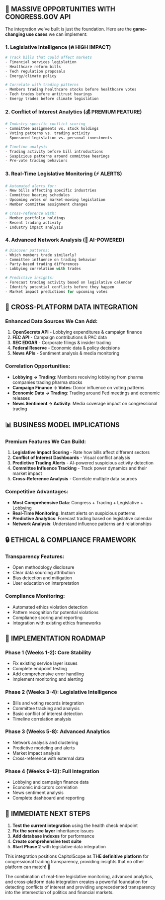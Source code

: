 ## 🚀 **MASSIVE OPPORTUNITIES WITH CONGRESS.GOV API**

The integration we've built is just the foundation. Here are the **game-changing use cases** we can implement:

### **1. Legislative Intelligence (🔥 HIGH IMPACT)**
```python
# Track bills that could affect markets
- Financial services legislation
- Healthcare reform bills  
- Tech regulation proposals
- Energy/climate policy

# Correlate with trading patterns
- Members trading healthcare stocks before healthcare votes
- Tech trades before antitrust hearings
- Energy trades before climate legislation
```

### **2. Conflict of Interest Analytics (💰 PREMIUM FEATURE)**
```python
# Industry-specific conflict scoring
- Committee assignments vs. stock holdings
- Voting patterns vs. trading activity
- Sponsored legislation vs. personal investments

# Timeline analysis
- Trading activity before bill introductions
- Suspicious patterns around committee hearings
- Pre-vote trading behaviors
```

### **3. Real-Time Legislative Monitoring (⚡ ALERTS)**
```python
# Automated alerts for:
- New bills affecting specific industries
- Committee hearing schedules
- Upcoming votes on market-moving legislation
- Member committee assignment changes

# Cross-reference with:
- Member portfolio holdings
- Recent trading activity
- Industry impact analysis
```

### **4. Advanced Network Analysis (🧠 AI-POWERED)**
```python
# Discover patterns:
- Which members trade similarly?
- Committee influence on trading behavior
- Party-based trading differences
- Lobbying correlation with trades

# Predictive insights:
- Forecast trading activity based on legislative calendar
- Identify potential conflicts before they happen
- Market impact predictions for upcoming votes
```

## 🎯 **CROSS-PLATFORM DATA INTEGRATION**

### **Enhanced Data Sources We Can Add:**
1. **OpenSecrets API** - Lobbying expenditures & campaign finance
2. **FEC API** - Campaign contributions & PAC data
3. **SEC EDGAR** - Corporate filings & insider trading
4. **Federal Reserve** - Economic data & policy decisions
5. **News APIs** - Sentiment analysis & media monitoring

### **Correlation Opportunities:**
- **Lobbying → Trading**: Members receiving lobbying from pharma companies trading pharma stocks
- **Campaign Finance → Votes**: Donor influence on voting patterns
- **Economic Data → Trading**: Trading around Fed meetings and economic releases
- **News Sentiment → Activity**: Media coverage impact on congressional trading

## 📊 **BUSINESS MODEL IMPLICATIONS**

### **Premium Features We Can Build:**
1. **Legislative Impact Scoring** - Rate how bills affect different sectors
2. **Conflict of Interest Dashboards** - Visual conflict analysis
3. **Predictive Trading Alerts** - AI-powered suspicious activity detection
4. **Committee Influence Tracking** - Track power dynamics and their market impact
5. **Cross-Reference Analysis** - Correlate multiple data sources

### **Competitive Advantages:**
- **Most Comprehensive Data**: Congress + Trading + Legislative + Lobbying
- **Real-Time Monitoring**: Instant alerts on suspicious patterns
- **Predictive Analytics**: Forecast trading based on legislative calendar
- **Network Analysis**: Understand influence patterns and relationships

## 🔒 **ETHICAL & COMPLIANCE FRAMEWORK**

### **Transparency Features:**
- Open methodology disclosure
- Clear data sourcing attribution
- Bias detection and mitigation
- User education on interpretation

### **Compliance Monitoring:**
- Automated ethics violation detection
- Pattern recognition for potential violations
- Compliance scoring and reporting
- Integration with existing ethics frameworks

## 🚀 **IMPLEMENTATION ROADMAP**

### **Phase 1** (Weeks 1-2): **Core Stability**
- Fix existing service layer issues
- Complete endpoint testing
- Add comprehensive error handling
- Implement monitoring and alerting

### **Phase 2** (Weeks 3-4): **Legislative Intelligence**
- Bills and voting records integration
- Committee tracking and analysis
- Basic conflict of interest detection
- Timeline correlation analysis

### **Phase 3** (Weeks 5-8): **Advanced Analytics**
- Network analysis and clustering
- Predictive modeling and alerts
- Market impact analysis
- Cross-reference with external data

### **Phase 4** (Weeks 9-12): **Full Integration**
- Lobbying and campaign finance data
- Economic indicators correlation
- News sentiment analysis
- Complete dashboard and reporting

## 🎯 **IMMEDIATE NEXT STEPS**

1. **Test the current integration** using the health check endpoint
2. **Fix the service layer** inheritance issues
3. **Add database indexes** for performance
4. **Create comprehensive test suite**
5. **Start Phase 2** with legislative data integration

This integration positions CapitolScope as **THE definitive platform** for congressional trading transparency, providing insights that no other platform can match! 🚀

The combination of real-time legislative monitoring, advanced analytics, and cross-platform data integration creates a powerful foundation for detecting conflicts of interest and providing unprecedented transparency into the intersection of politics and financial markets.